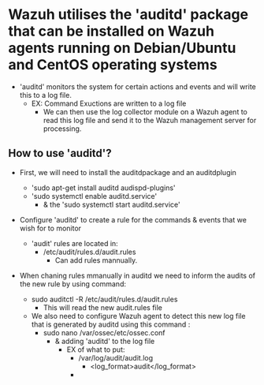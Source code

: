 # Wazuh utilises the 'auditd' package that can be installed on Wazuh agents running on Debian/Ubuntu and CentOS operating systems

- 'auditd' monitors the system for certain actions and events and will write this to a log file.
  - EX: Command Exuctions are written to a log file
    - We can then use the log collector module on a Wazuh agent to read this log file and send it to the Wazuh management server for processing.

## How to use 'auditd'?

- First, we will need to install the auditdpackage and an auditdplugin
  - 'sudo apt-get install auditd audispd-plugins'
  - 'sudo systemctl enable auditd.service'
    - & the 'sudo systemctl start auditd.service'

- Configure 'auditd' to create a rule for the commands & events that we wish for to monitor
  - 'audit' rules are located in:
    - /etc/audit/rules.d/audit.rules
      - Can add rules mannually.

- When chaning rules mmanually in auditd we need to inform the audits of the new rule by using command: 
  - sudo auditctl -R /etc/audit/rules.d/audit.rules
    - This will read the new audit.rules file
  - We also need to configure Wazuh agent to detect this new log file that is generated by auditd using this command :
    - sudo nano /var/ossec/etc/ossec.conf 
      - & adding 'auditd' to the log file
        - EX of what to put: 
          - <location>/var/log/audit/audit.log</location>
            - <log_format>audit</log_format>
          - </localfile>
